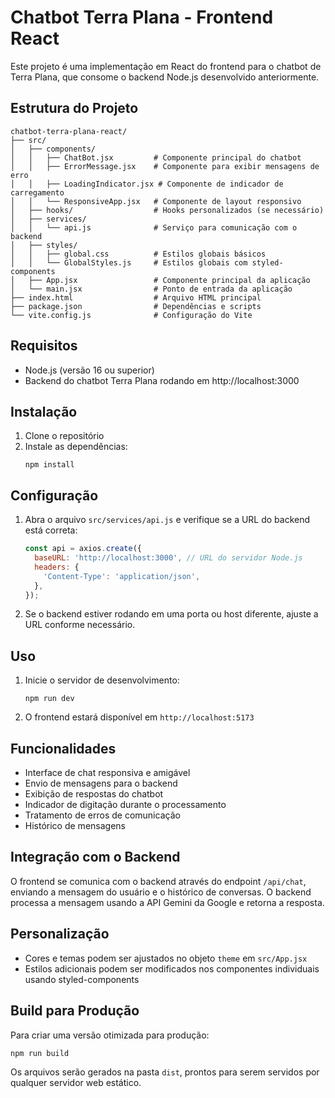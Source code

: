 # Chatbot Terra Plana - Frontend React

Este projeto é uma implementação em React do frontend para o chatbot de Terra Plana, que consome o backend Node.js desenvolvido anteriormente.

## Estrutura do Projeto
```
chatbot-terra-plana-react/
├── src/
│   ├── components/
│   │   ├── ChatBot.jsx         # Componente principal do chatbot
│   │   ├── ErrorMessage.jsx    # Componente para exibir mensagens de erro
│   │   ├── LoadingIndicator.jsx # Componente de indicador de carregamento
│   │   └── ResponsiveApp.jsx   # Componente de layout responsivo
│   ├── hooks/                  # Hooks personalizados (se necessário)
│   ├── services/
│   │   └── api.js              # Serviço para comunicação com o backend
│   ├── styles/
│   │   ├── global.css          # Estilos globais básicos
│   │   └── GlobalStyles.js     # Estilos globais com styled-components
│   ├── App.jsx                 # Componente principal da aplicação
│   └── main.jsx                # Ponto de entrada da aplicação
├── index.html                  # Arquivo HTML principal
├── package.json                # Dependências e scripts
└── vite.config.js              # Configuração do Vite
```

## Requisitos
- Node.js (versão 16 ou superior)
- Backend do chatbot Terra Plana rodando em http://localhost:3000

## Instalação
1. Clone o repositório
2. Instale as dependências:
   ```
   npm install
   ```

## Configuração
1. Abra o arquivo `src/services/api.js` e verifique se a URL do backend está correta:
   ```javascript
   const api = axios.create({
     baseURL: 'http://localhost:3000', // URL do servidor Node.js
     headers: {
       'Content-Type': 'application/json',
     },
   });
   ```
   
2. Se o backend estiver rodando em uma porta ou host diferente, ajuste a URL conforme necessário.

## Uso
1. Inicie o servidor de desenvolvimento:
   ```
   npm run dev
   ```
2. O frontend estará disponível em `http://localhost:5173`

## Funcionalidades
- Interface de chat responsiva e amigável
- Envio de mensagens para o backend
- Exibição de respostas do chatbot
- Indicador de digitação durante o processamento
- Tratamento de erros de comunicação
- Histórico de mensagens

## Integração com o Backend
O frontend se comunica com o backend através do endpoint `/api/chat`, enviando a mensagem do usuário e o histórico de conversas. O backend processa a mensagem usando a API Gemini da Google e retorna a resposta.

## Personalização
- Cores e temas podem ser ajustados no objeto `theme` em `src/App.jsx`
- Estilos adicionais podem ser modificados nos componentes individuais usando styled-components

## Build para Produção
Para criar uma versão otimizada para produção:
```
npm run build
```

Os arquivos serão gerados na pasta `dist`, prontos para serem servidos por qualquer servidor web estático.
